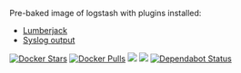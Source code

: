 Pre-baked image of logstash with plugins installed:
* [Lumberjack](https://www.elastic.co/guide/en/logstash/current/plugins-inputs-lumberjack.html)
* [Syslog output](https://www.elastic.co/guide/en/logstash/current/plugins-outputs-syslog.html)

[![Docker Stars](https://img.shields.io/docker/stars/evryfs/logstash-docker.svg)]()
[![Docker Pulls](https://img.shields.io/docker/pulls/evryfs/logstash-docker.svg)]()
[![](https://images.microbadger.com/badges/version/evryfs/logstash-docker.svg)](https://microbadger.com/images/evryfs/logstash-docker "Get your own version badge on microbadger.com")
[![](https://images.microbadger.com/badges/image/evryfs/logstash-docker.svg)](https://microbadger.com/images/evryfs/logstash-docker "Get your own image badge on microbadger.com")
[![Dependabot Status](https://api.dependabot.com/badges/status?host=github&repo=evryfs/logstash-docker)](https://dependabot.com)

